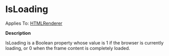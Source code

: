 



<h1 class="heading"><span class="name">IsLoading</span></h1>

Applies To: [HTMLRenderer](../a-z/htmlrenderer.md)



**Description**


IsLoading is a Boolean property whose value is 1 if the browser is currently loading, or 0 when the frame content is completely loaded.



